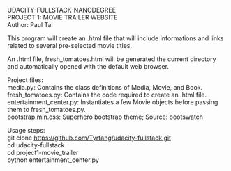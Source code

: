 UDACITY-FULLSTACK-NANODEGREE  
PROJECT 1: MOVIE TRAILER WEBSITE  
Author: Paul Tai

This program will create an .html file that will include
informations and links related to several pre-selected movie titles.

An .html file, fresh_tomatoes.html will be generated the current
directory and automatically opened with the default web browser.

Project files:  
	media.py: Contains the class definitions of Media, Movie, and Book.  
	fresh_tomatoes.py: Contains the code required to create an .html file.  
	entertainment_center.py: Instantiates a few Movie objects before passing them to fresh_tomatoes.py.  
	bootstrap.min.css: Superhero bootstrap theme; Source: bootswatch  

Usage steps:  
	git clone https://github.com/Tyrfang/udacity-fullstack.git  
	cd udacity-fullstack  
	cd project1-movie_trailer  
	python entertainment_center.py  
